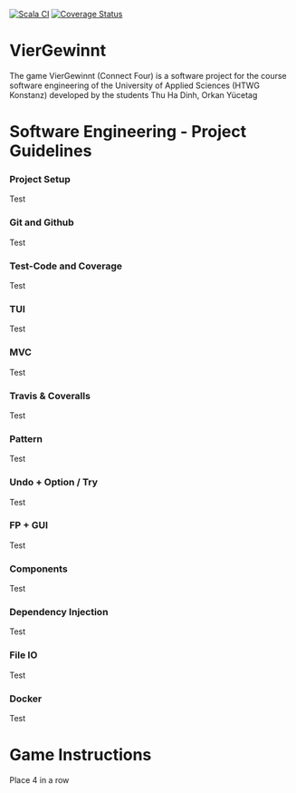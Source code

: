 [![Scala CI](https://github.com/dinhth/VierGewinnt/actions/workflows/scala.yml/badge.svg?branch=development&kill_cache=1)](https://github.com/dinhth/VierGewinnt/actions/workflows/scala.yml)
[![Coverage Status](https://coveralls.io/repos/github/dinhth/VierGewinnt/badge.svg?branch=development&kill_cache=1)](https://coveralls.io/github/dinhth/VierGewinnt?branch=development&kill_cache=1)
# VierGewinnt
The game VierGewinnt (Connect Four) is a software project for the course software engineering of the University of Applied Sciences (HTWG Konstanz) developed by the students Thu Ha Dinh, Orkan Yücetag


# Software Engineering - Project Guidelines
<p>

### Project Setup

Test

### Git and Github

Test

### Test-Code and Coverage

Test

### TUI

Test

### MVC

Test

### Travis & Coveralls

Test

### Pattern

Test

### Undo + Option / Try

Test

### FP + GUI

Test

### Components

Test

### Dependency Injection

Test

### File IO

Test

### Docker

Test
</p>

# Game Instructions
Place 4 in a row
